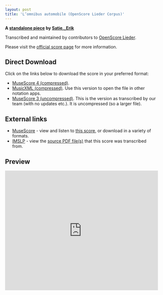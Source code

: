 ```yaml
---
layout: post
title: 'L’omnibus automobile (OpenScore Lieder Corpus)'
---
```


__A [standalone piece](https://fourscoreandmore.org/OpenScore/Satie%2C_Erik/_/) by [Satie,_Erik](https://fourscoreandmore.org/OpenScore/Satie%2C_Erik)__

Transcribed and maintained by contributors to [OpenScore Lieder].

Please visit the [official score page] for more information.

[official score page]: https://musescore.com/openscore-lieder-corpus/scores/6987889
[OpenScore Lieder]: https://musescore.com/openscore-lieder-corpus

## Direct Download

Click on the links below to download the score in your preferred format:
- [MuseScore 4 (compressed)](https://fourscoreandmore.org/OpenScore/Satie%2C_Erik/_/L%E2%80%99omnibus_automobile.mscz).
- [MusicXML (compressed)](https://fourscoreandmore.org/OpenScore/Satie%2C_Erik/_/L%E2%80%99omnibus_automobile.mxl). Use this version to open the file in other notation apps.
- [MuseScore 3 (uncompressed)](https://raw.githubusercontent.com/OpenScore/Lieder/refs/heads/main/scores/Satie%2C_Erik/_/L%E2%80%99omnibus_automobile/lc6987889.mscx). This is the version as transcribed by our team (with no updates etc.). It is uncompressed (so a larger file).

## External links

- [MuseScore] - view and listen to [this score][MuseScore], or download in a variety of formats.
- [IMSLP] - view the [source PDF file(s)][IMSLP] that this score was transcribed from.

[MuseScore]: https://musescore.com/score/6987889
[IMSLP]: https://imslp.org/wiki/Special:ReverseLookup/92050

## Preview

<iframe width="100%" height="394" src="https://musescore.com/openscore-lieder-corpus/scores/6987889/embed" frameborder="0" allowfullscreen allow="autoplay; fullscreen"></iframe>
